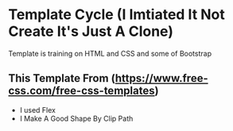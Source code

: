 # Template Cycle (I Imtiated It Not Create It's Just A Clone)
Template is training on HTML and CSS and some of Bootstrap

## This Template From (https://www.free-css.com/free-css-templates)
- I used Flex 
- I Make A Good Shape By Clip Path 
